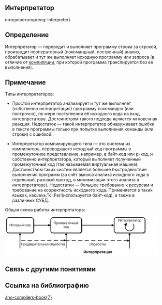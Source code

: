 ## Интерпретатор
интерпретатор(eng: interpreter) 

## Определение
Интерпретатор — переводит и выполняет программу строка за строкой, производит пооператорный (покомандный, построчный) анализ, обрабатывает и тут же выполняет исходную программу или запроса (в отличие от [компиляции](https://github.com/vernikkkkkkkkkkkkkkkkkkk/concept_new/blob/main/concept/compilation%20process.md), при которой программа транслируется без её выполнения).

## Примечание
Типы интерпретаторов:

- Простой интерпретатор анализирует и тут же выполняет (собственно интерпретация) программу покомандно (или построчно), по мере поступления её исходного кода на вход интерпретатора. Достоинством такого подхода является мгновенная реакция. Недостаток — такой интерпретатор обнаруживает ошибки в тексте программы только при попытке выполнения команды (или строки) с ошибкой.

 - Интерпретатор компилирующего типа — это система из компилятора, переводящего исходный код программы в промежуточное представление, например, в байт-код или p-код, и собственно интерпретатора, который выполняет полученный промежуточный код (так называемая виртуальная машина). Достоинством таких систем является большее быстродействие выполнения программ (за счёт выноса анализа исходного кода в отдельный, разовый проход, и минимизации этого анализа в интерпретаторе). Недостатки — большее требование к ресурсам и требование на корректность исходного кода. Применяется в таких языках, какJava,Tcl,Perl(используется байт-код), а также в различных СУБД.

Общая схема работы интерпретатора:

![interpreter](https://github.com/vernikkkkkkkkkkkkkkkkkkk/concept_new/blob/main/images/intepretator.png "Общая схема работы интепретатора")

## Связь с другими понятиями

## Cсылка на библиографию
[aho-compilers-book{7}](https://github.com/vernikkkkkkkkkkkkkkkkkkk/concept_new/blob/main/bibliography/aho-compilers-book%7B7%7D.md)
